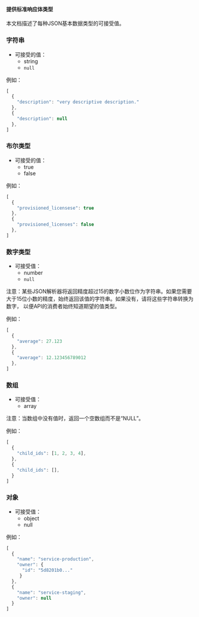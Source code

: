 #### 提供标准响应体类型


本文档描述了每种JSON基本数据类型的可接受值。

### 字符串

* 可接受的值：
  * string
  * `null`

例如：

```javascript
[
  {
    "description": "very descriptive description."
  },
  {
    "description": null
  },
]
```

### 布尔类型

* 可接受的值：
  * true
  * false

例如：

```javascript
[
  {
    "provisioned_licensese": true
  },
  {
    "provisioned_licenses": false
  },
]
```

### 数字类型

* 可接受值：
  * number
  * `null`

注意：某些JSON解析器将返回精度超过15的数字小数位作为字符串。如果您需要大于15位小数的精度，始终返回该值的字符串。如果没有，请将这些字符串转换为数字，
以便API的消费者始终知道期望的值类型。

例如：

```javascript
[
  {
    "average": 27.123
  },
  {
    "average": 12.123456789012
  },
]
```

### 数组

* 可接受值：
  * array

注意：当数组中没有值时，返回一个空数组而不是“NULL”。

例如：

```javascript
[
  {
    "child_ids": [1, 2, 3, 4],
  },
  {
    "child_ids": [],
  }
]
```

### 对象

* 可接受值：
  * object
  * null

例如：

```javascript
[
  {
    "name": "service-production",
    "owner": {
      "id": "5d8201b0..."
     }
  },
  {
    "name": "service-staging",
    "owner": null
  }
]
```
